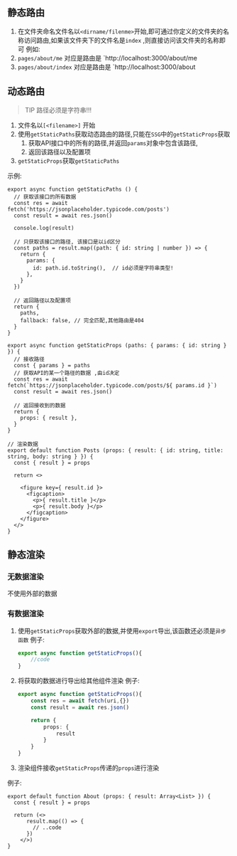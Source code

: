## 静态路由

1. 在文件夹命名文件名以`<dirname/filenme>`开始,即可通过你定义的文件夹的名称访问路由,如果该文件夹下的文件名是`index`
   ,则直接访问该文件夹的名称即可
   例如:
2. `pages/about/me` 对应是路由是 `http://localhost:3000/about/me
3. `pages/about/index` 对应是路由是 `http://localhost:3000/about

## 动态路由

> TIP
> 路径必须是字符串!!!

1. 文件名以`[<filename>]` 开始
2. 使用`getStaticPaths`获取动态路由的路径,只能在`SSG`中的`getStaticProps`获取
    1. 获取API接口中的所有的路径,并返回`params`对象中包含该路径,
    2. 返回该路径以及配置项
3. `getStaticProps`获取`getStaticPaths`

示例:

```tsx
export async function getStaticPaths () {
  // 获取该接口的所有数据
  const res = await fetch('https://jsonplaceholder.typicode.com/posts')
  const result = await res.json()

  console.log(result)

  // 只获取该接口的路径, 该接口是以id区分
  const paths = result.map((path: { id: string | number }) => {
    return {
      params: {
        id: path.id.toString(),  // id必须是字符串类型!
      },
    }
  })

  // 返回路径以及配置项
  return {
    paths,
    fallback: false, // 完全匹配,其他路由是404  
  }
}

export async function getStaticProps (paths: { params: { id: string } }) {
  // 接收路径
  const { params } = paths
  // 获取API的某一个路径的数据 ,由id决定
  const res = await fetch(`https://jsonplaceholder.typicode.com/posts/${ params.id }`)
  const result = await res.json()

  // 返回接收到的数据
  return {
    props: { result },
  }
}

// 渲染数据
export default function Posts (props: { result: { id: string, title: string, body: string } }) {
  const { result } = props

  return <>

    <figure key={ result.id }>
      <figcaption>
        <p>{ result.title }</p>
        <p>{ result.body }</p>
      </figcaption>
    </figure>
  </>
}
```

## 静态渲染

### 无数据渲染

不使用外部的数据

### 有数据渲染

1. 使用`getStaticProps`获取外部的数据,并使用`export`导出,该函数还必须是`异步函数`
   例子:

   ```ts
   export async function getStaticProps(){
       //code
   }
   ```

2. 将获取的数据进行导出给其他组件渲染
   例子:

   ```ts
   export async function getStaticProps(){
       const res = await fetch(uri,{})
       const result = await res.json()
   
       return {
           props: {
               result
           }
       }
   }
   ```

3. 渲染组件接收`getStaticProps`传递的`props`进行渲染

例子:

```tsx
export default function About (props: { result: Array<List> }) {
  const { result } = props

  return (<>
      result.map(() => {
        // ..code
      })
    </>)
}
```
